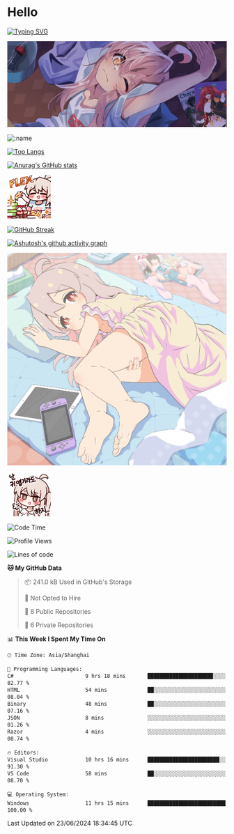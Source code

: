 # Hello

[![Typing SVG](https://readme-typing-svg.demolab.com?font=Fira+Code&pause=1000&color=F78FDE&width=435&lines=%E6%AC%A2%E8%BF%8E%E5%A4%A7%E4%BD%AC%E6%9D%A5%E8%AE%BF0v0)](https://git.io/typing-svg)

![bg.webp](bg.webp)

![:name](https://count.getloli.com/get/@hk416?theme=rule34)

[![Top Langs](https://github-readme-stats.vercel.app/api/top-langs/?username=qq583044063qq&locale=cn&hide=javascript,html,css&theme=tokyonight)](https://github.com/anuraghazra/github-readme-stats)

[![Anurag's GitHub stats](https://github-readme-stats.vercel.app/api?username=qq583044063qq&count_private=true&show_icons=true&locale=cn&theme=tokyonight)](https://github.com/anuraghazra/github-readme-stats)

![baimeng.png](mahiro_flex.png)

[![GitHub Streak](https://streak-stats.demolab.com/?user=qq583044063qq&locale=zh_Hans&theme=tokyonight)](https://git.io/streak-stats)

[![Ashutosh's github activity graph](https://github-readme-activity-graph.vercel.app/graph?username=qq583044063qq&theme=tokyo-night)](https://github.com/ashutosh00710/github-readme-activity-graph)

![mahiroshuiyi.jpg](assets/mahiroshuiyi.jpg)

![baimeng.png](mahiro.png)
<!--START_SECTION:waka-->
![Code Time](http://img.shields.io/badge/Code%20Time-942%20hrs%2058%20mins-blue)

![Profile Views](http://img.shields.io/badge/Profile%20Views-0-blue)

![Lines of code](https://img.shields.io/badge/From%20Hello%20World%20I%27ve%20Written-905.0%20thousand%20lines%20of%20code-blue)

**🐱 My GitHub Data** 

> 📦 241.0 kB Used in GitHub's Storage 
 > 
> 🚫 Not Opted to Hire
 > 
> 📜 8 Public Repositories 
 > 
> 🔑 6 Private Repositories 
 > 
📊 **This Week I Spent My Time On** 

```text
🕑︎ Time Zone: Asia/Shanghai

💬 Programming Languages: 
C#                       9 hrs 18 mins       █████████████████████░░░░   82.77 % 
HTML                     54 mins             ██░░░░░░░░░░░░░░░░░░░░░░░   08.04 % 
Binary                   48 mins             ██░░░░░░░░░░░░░░░░░░░░░░░   07.16 % 
JSON                     8 mins              ░░░░░░░░░░░░░░░░░░░░░░░░░   01.26 % 
Razor                    4 mins              ░░░░░░░░░░░░░░░░░░░░░░░░░   00.74 % 

🔥 Editors: 
Visual Studio            10 hrs 16 mins      ███████████████████████░░   91.30 % 
VS Code                  58 mins             ██░░░░░░░░░░░░░░░░░░░░░░░   08.70 % 

💻 Operating System: 
Windows                  11 hrs 15 mins      █████████████████████████   100.00 % 
```


 Last Updated on 23/06/2024 18:34:45 UTC
<!--END_SECTION:waka-->
